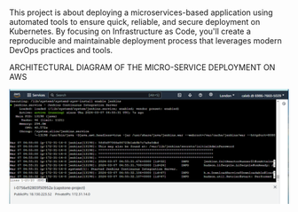 # 

This project is about deploying a microservices-based application using automated tools to ensure quick, reliable, and secure deployment on Kubernetes. By focusing on Infrastructure as Code, you'll create a reproducible and maintainable deployment process that leverages modern DevOps practices and tools.

ARCHITECTURAL DIAGRAM OF THE MICRO-SERVICE DEPLOYMENT ON AWS




![alt text](capstone-pictures/capstone1.PNG)